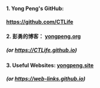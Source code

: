 #### 1. Yong Peng's GitHub: 
####    https://github.com/CTLife                    
#### 2. 彭勇的博客： [yongpeng.org](http://yongpeng.org/)        
#####    (or https://CTLife.github.io)  
#### 3. Useful Websites: [yongpeng.site](http://yongpeng.site/)          
#####    (or https://web-links.github.io)  

